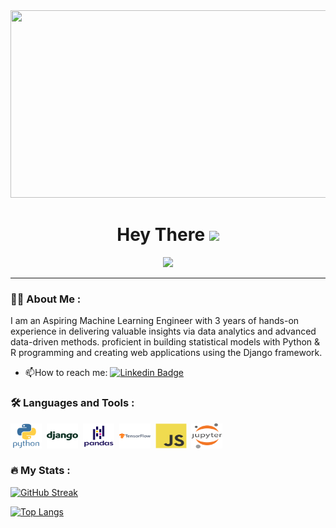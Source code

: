  <div id="header" align="center">
  <img src="https://www.aalpha.net/wp-content/uploads/2019/10/data-science-giphy.gif" width="800" height="300"/>
</div>

<h1 align="center">
  Hey There
  <img src="https://media.giphy.com/media/hvRJCLFzcasrR4ia7z/giphy.gif" width="30px" />
</h1>

<div id="header" align="center">
  <img src="https://media2.giphy.com/media/xT0xeHS24nAMT6lKyQ/giphy.gif?cid=ecf05e47jg7jv9rdtaouubfodhr1ilwlfn3fc3gpes2tdly3&rid=giphy.gif&ct=g" width="400"/>
</div>

---

### :man_technologist: About Me :

I am an Aspiring Machine Learning Engineer with 3 years of hands-on experience in delivering valuable insights via data analytics and advanced data-driven methods. proficient in building statistical models with Python & R programming and creating web applications using the Django framework.


- :mailbox:How to reach me: [![Linkedin Badge](https://img.shields.io/badge/-Akaash-blue?style=flat&logo=Linkedin&logoColor=white)](https://www.linkedin.com/in/akaash-c/)

### :hammer_and_wrench: Languages and Tools :

<div>
 <img src="https://github.com/devicons/devicon/blob/master/icons/python/python-original-wordmark.svg" title="jy" alt="jy" width="50" height="40" />&nbsp;
 <img src="https://github.com/devicons/devicon/blob/master/icons/django/django-plain-wordmark.svg" title="Django" alt="Django" width="50" height="40" />&nbsp;
 <img src="https://github.com/devicons/devicon/blob/master/icons/pandas/pandas-original-wordmark.svg" title="pandas" alt="pandas" width="50" height="40" />&nbsp;
 <img src="https://github.com/devicons/devicon/blob/master/icons/tensorflow/tensorflow-original-wordmark.svg" title="pandas" alt="pandas" width="50" height="40" />&nbsp;
 <img src="https://github.com/devicons/devicon/blob/master/icons/javascript/javascript-original.svg" title="javascript" alt="js" width="50" height="40" />&nbsp;
 <img src="https://github.com/devicons/devicon/blob/master/icons/jupyter/jupyter-original-wordmark.svg" title="jy" alt="jy" width="50" height="40" />&nbsp;
  
</div>

### :fire: My Stats :

[![GitHub Streak](http://github-readme-streak-stats.herokuapp.com?user=akaash198&theme=merko)](https://git.io/streak-stats)


[![Top Langs](https://github-readme-stats.vercel.app/api/top-langs/?username=akaash198&layout=compact&theme=vision-friendly-dark)](https://github.com/anuraghazra/github-readme-stats)

 

